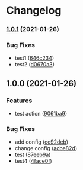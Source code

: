 # Changelog

### [1.0.1](https://www.github.com/779102260/actionsTest/compare/v1.0.0...v1.0.1) (2021-01-26)


### Bug Fixes

* test1 ([646c234](https://www.github.com/779102260/actionsTest/commit/646c23489cb1d433237030d7dc153bc7e06a327c))
* test2 ([d0670a3](https://www.github.com/779102260/actionsTest/commit/d0670a3879044e256849485039e292029a8d937f))

## 1.0.0 (2021-01-26)


### Features

* test action ([9061ba9](https://www.github.com/779102260/actionsTest/commit/9061ba92ef8275e81335cbc316ba54f65f08155b))


### Bug Fixes

* add config ([ce92deb](https://www.github.com/779102260/actionsTest/commit/ce92debd185979276c37186a3c4923e5bdfd37c7))
* change config ([acbe82d](https://www.github.com/779102260/actionsTest/commit/acbe82d1dcb2ee79e4c67c4d827b8e57fada8fdb))
* test ([87eeb9a](https://www.github.com/779102260/actionsTest/commit/87eeb9a0fc0ed66369291aee2fd235d76acdfd25))
* test4 ([4face0f](https://www.github.com/779102260/actionsTest/commit/4face0f14b1dde8319503217174601cffb74ec7a))
